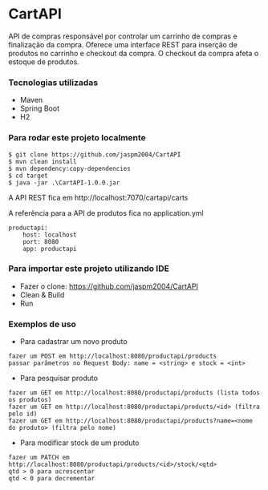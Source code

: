 # CartAPI

API de compras responsável por controlar um carrinho de compras e finalização da compra. 
Oferece uma interface REST para inserção de produtos no carrinho e checkout da compra. 
O checkout da compra afeta o estoque de produtos.

### Tecnologias utilizadas

* Maven
* Spring Boot
* H2

### Para rodar este projeto localmente
```
$ git clone https://github.com/jaspm2004/CartAPI
$ mvn clean install
$ mvn dependency:copy-dependencies
$ cd target
$ java -jar .\CartAPI-1.0.0.jar
```
A API REST fica em http://localhost:7070/cartapi/carts

A referência para a API de produtos fica no application.yml
```
productapi:
    host: localhost
    port: 8080
    app: productapi
```

### Para importar este projeto utilizando IDE

* Fazer o clone: https://github.com/jaspm2004/CartAPI
* Clean & Build
* Run

### Exemplos de uso
* Para cadastrar um novo produto
```
fazer um POST em http://localhost:8080/productapi/products
passar parâmetros no Request Body: name = <string> e stock = <int>
```
* Para pesquisar produto
```
fazer um GET em http://localhost:8080/productapi/products (lista todos os produtos)
fazer um GET em http://localhost:8080/productapi/products/<id> (filtra pelo id)
fazer um GET em http://localhost:8080/productapi/products?name=<nome do produto> (filtra pelo nome)
```
* Para modificar stock de um produto
```
fazer um PATCH em http://localhost:8080/productapi/products/<id>/stock/<qtd>
qtd > 0 para acrescentar 
qtd < 0 para decrementar
```


